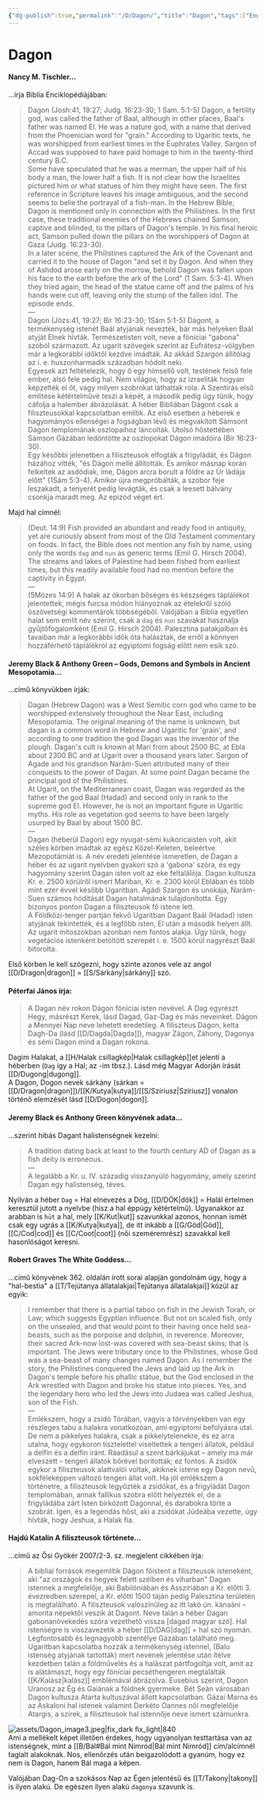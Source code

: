 ```yaml
---
{"dg-publish":true,"permalink":"/D/Dagon/","title":"Dagon","tags":["Englishtexttranslated"],"created":"2023-11-18T09:26","updated":"2025-09-21T01:07"}
---
```



# Dagon

#### Nancy M. Tischler...

...írja Biblia Enciklopédiájában:
> Dagon (Josh:41, 19:27; Judg. 16:23-30; 1 Sam. 5:1-5) Dagon, a fertility god, was called the father of Baal, although in other places, Baal's father was named El. He was a nature god, with a name that derived from the Phoenician word for "grain." According to Ugaritic texts, he was worshipped from earliest times in the Euphrates Valley. Sargon of Accad was supposed to have paid homage to him in the twenty-third century B.C.  
> Some have speculated that he was a merman, the upper half of his body a man, the lower half a fish. It is not clear how the Israelites pictured him or what statues of him they might have seen. The first reference in Scripture leaves his image ambiguous, and the second seems to belie the portrayal of a fish-man. In the Hebrew Bible, Dagon is mentioned only in connection with the Philistines. In the first case, these traditional enemies of the Hebrews chained Samson, captive and blinded, to the pillars of Dagon's temple. In his final heroic act, Samson pulled down the pillars on the worshippers of Dagon at Gaza (Judg. 16:23-30).  
> In a later scene, the Philistines captured the Ark of the Covenant and carried it to the house of Dagon "and set it by Dagon. And when they of Ashdod arose early on the morrow, behold Dagon was fallen upon his face to the earth before the ark of the Lord" (1 Sam. 5:3-4). When they tried again, the head of the statue came off and the palms of his hands were cut off, leaving only the stump of the fallen idol. The episode ends.  
> —  
> Dágon (Józs:41, 19:27; Bír 16:23-30; 1Sám 5:1-5) Dágont, a termékenység istenét Baál atyjának nevezték, bár más helyeken Baál atyját Elnek hívták. Természetisten volt, neve a föníciai "gabona" szóból származott. Az ugarit szövegek szerint az Eufrátesz-völgyben már a legkorábbi időktől kezdve imádták. Az akkád Szargon állítólag az i. e. huszonharmadik században hódolt neki.  
> Egyesek azt feltételezik, hogy ő egy hímsellő volt, testének felső fele ember, alsó fele pedig hal. Nem világos, hogy az izraeliták hogyan képzelték el őt, vagy milyen szobrokat láthattak róla. A Szentírás első említése kétértelművé teszi a képét, a második pedig úgy tűnik, hogy cáfolja a halember ábrázolását. A héber Bibliában Dágont csak a filiszteusokkal kapcsolatban említik. Az első esetben a héberek e hagyományos ellenségei a fogságban lévő és megvakított Sámsont Dágon templomának oszlopaihoz láncolták. Utolsó hőstettében Sámson Gázában ledöntötte az oszlopokat Dágon imádóira (Bír 16:23-30).  
> Egy későbbi jelenetben a filiszteusok elfogták a frigyládát, és Dágon házához vitték, "és Dágon mellé állították. És amikor másnap korán felkeltek az asdódiak, íme, Dágon arcra borult a földre az Úr ládája előtt" (1Sám 5:3-4). Amikor újra megpróbálták, a szobor feje leszakadt, a tenyerét pedig levágták, és csak a leesett bálvány csonkja maradt meg. Az epizód véget ért.  

Majd hal címnél:  
> (Deut. 14:9) Fish provided an abundant and ready food in antiquity, yet are curiously absent from most of the Old Testament commentary on foods. In fact, the Bible does not mention any fish by name, using only the words `dag` and `nun` as generic terms (Emil G. Hirsch 2004). The streams and lakes of Palestine had been fished from earliest times, but this readily available food had no mention before the captivity in Egypt.  
—  
> (5Mózes 14:9) A halak az ókorban bőséges és készséges táplálékot jelentettek, mégis furcsa módon hiányoznak az ételekről szóló ószövetségi kommentárok többségéből. Valójában a Biblia egyetlen halat sem említ név szerint, csak a `dag` és `nun` szavakat használja gyűjtőfogalomként (Emil G. Hirsch 2004). Palesztina patakjaiban és tavaiban már a legkorábbi idők óta halásztak, de erről a könnyen hozzáférhető táplálékról az egyiptomi fogság előtt nem esik szó.  

#### Jeremy Black & Anthony Green – Gods, Demons and Symbols in Ancient Mesopotamia...  

...című könyvükben írják:  
> Dagan (Hebrew Dagon) was a West Semitic corn god who came to be worshipped extensively throughout the Near East, including Mesopotamia. The original meaning of the name is unknown, but dagan is a common word in Hebrew and Ugaritic for 'grain', and according to one tradition the god Dagan was the inventor of the plough. Dagan's cult is known at Mari from about 2500 BC, at Ebla about 2300 BC and at Ugarit over a thousand years later. Sargon of Agade and his grandson Narâm-Suen attributed many of their conquests to the power of Dagan. At some point Dagan became the principal god of the Philistines.  
> At Ugarit, on the Mediterranean coast, Dagan was regarded as the father of the god Baal (Hadad) and second only in rank to the supreme god El. However, he is not an important figure in Ugaritic myths. His role as vegetation god seems to have been largely usurped by Baal by about 1500 BC.  
> —  
> Dagan (héberül Dagon) egy nyugat-sémi kukoricaisten volt, akit széles körben imádtak az egész Közel-Keleten, beleértve Mezopotámiát is. A név eredeti jelentése ismeretlen, de Dagan a héber és az ugarit nyelvben gyakori szó a 'gabona' szóra, és egy hagyomány szerint Dagan isten volt az eke feltalálója. Dagan kultusza Kr. e. 2500 körülről ismert Mariban, Kr. e. 2300 körül Eblában és több mint ezer évvel később Ugaritban. Agádi Szargon és unokája, Narâm-Suen számos hódítását Dagan hatalmának tulajdonította. Egy bizonyos ponton Dagan a filiszteusok fő istene lett.  
> A Földközi-tenger partján fekvő Ugaritban Dagant Baál (Hadad) isten atyjának tekintették, és a legfőbb isten, El után a második helyen állt. Az ugarit mítoszokban azonban nem fontos alakja. Úgy tűnik, hogy vegetációs istenként betöltött szerepét i. e. 1500 körül nagyrészt Baál bitorolta.  

Első körben le kell szögezni, hogy szinte azonos vele az angol [[D/Dragon\|dragon]] = [[S/Sárkány\|sárkány]] szó.  

#### Péterfai János írja:  

> A Dagan név rokon Dágon föníciai isten nevével. A Dag egyrészt Hegy, másrészt Kerek, lásd Dagad, Gaz-Dag és más neveinket. Dágon a Mennyei Nap neve lehetett eredetileg. A filiszteus Dágon, kelta Dagh-Da (lásd [[D/Dagda\|Dagda]]), magyar Zágon, Záhony, Dagonya és sémi Dagon mind a Dagan rokona.  

Dagim Halakat, a [[H/Halak csillagkép\|Halak csillagkép]]et jelenti a héberben (`Dag` így a Hal; az -im tbsz.). Lásd még Magyar Adorján írását [[D/Dugong\|dugong]].  
A Dagon, Dogon nevek sárkány (sárkan = [[D/Dragon\|dragon]])/[[K/Kutya\|kutya]]/[[S/Szíriusz\|Szíriusz]] vonalon történő elemzését lásd [[D/Dogon\|dogon]].  

#### Jeremy Black és Anthony Green könyvének adata...  

...szerint hibás Dagant halistenségnek kezelni:  
> A tradition dating back at least to the fourth century AD of Dagan as a fish deity is erroneous.  
> —  
> A legalább a Kr. u. IV. századig visszanyúló hagyomány, amely szerint Dagan egy halistenség, téves.  

Nyilván a héber `Dag` = Hal elnevezés a Dög, [[D/DÖK\|dök]] = Halál értelmen keresztül jutott a nyelvbe (hisz a hal éppúgy kétértelmű). Ugyanakkor az arabban is `hūt` a hal, mely [[K/Kut\|kut]] szavunkkal azonos, honnan ismét csak egy ugrás a [[K/Kutya\|kutya]], de itt inkább a [[G/Göd\|Göd]], [[C/Cod\|cod]] és [[C/Coot\|coot]] (női szeméremrész) szavakkal kell hasonlóságot keresni.  

#### Robert Graves The White Goddess...

...című könyvének 362. oldalán írott sorai alapján gondolnám úgy, hogy a "hal-bestia" a [[T/Tejútanya állatalakjai\|Tejútanya állatalakjai]] közül az egyik:  
> I remember that there is a partial taboo on fish in the Jewish Torah, or Law; which suggests Egyptian influence. But not on scaled fish, only on the unsealed, and that would point to their having once held sea-beasts, such as the porpoise and dolphin, in reverence. Moreover, their sacred Ark-now lost-was covered with sea-beast skins; that is important. The Jews were tributary once to the Philistines, whose God was a sea-beast of many changes named Dagon. As I remember the story, the Philistines conquered the Jews and laid up the Ark in Dagon's temple before his phallic statue, but the God enclosed in the Ark wrestled with Dagon and broke his statue into pieces. Yes, and the legendary hero who led the Jews into Judaea was called Jeshua, son of the Fish.  
> —  
> Emlékszem, hogy a zsidó Tórában, vagyis a törvényekben van egy részleges tabu a halakra vonatkozóan, ami egyiptomi befolyásra utal. De nem a pikkelyes halakra, csak a pikkelytelenekre, és ez arra utalna, hogy egykoron tisztelettel viseltettek a tengeri állatok, például a delfin és a delfin iránt. Ráadásul a szent bárkájukat – amely ma már elveszett – tengeri állatok bőrével borították; ez fontos. A zsidók egykor a filiszteusok alattvalói voltak, akiknek istene egy Dagon nevű, sokféleképpen változó tengeri állat volt. Ha jól emlékszem a történetre, a filiszteusok legyőzték a zsidókat, és a frigyládát Dagon templomában, annak fallikus szobra előtt helyezték el, de a frigyládába zárt Isten birkózott Dagonnal, és darabokra törte a szobrát. Igen, és a legendás hőst, aki a zsidókat Júdeába vezette, úgy hívták, hogy Jeshua, a Halak fia.  

#### Hajdú Katalin A filiszteusok története...

...című az Ősi Gyökér 2007/2-3. sz. megjelent cikkében írja:  
> A bibliai források megemlítik Dágon főistent a filiszteusok isteneként, aki "az országok és hegyek felett szélben és viharban" Dagan istennek a megfelelője, aki Babilóniában és Asszíriában a Kr. előtti 3. évezredben szerepel, a Kr. előtti 1500 táján pedig Palesztina területén is megtalálható. A filiszteusok valószínűleg az itt lakó ún. kánaáni – amorita népektől veszik át Dagont. Neve talán a héber Dagan gabonanövekedés szóra vezethető vissza \[dagad magyar szó\]. Hal istenségre is visszavezetik a héber [[D/DAG\|dag]] = hal szó nyomán. Legfontosabb és legnagyobb szentélye Gázában található meg. Ugaritban kapcsolatba hozzák a termékenység istennel, (Balu istenség atyjának tartották) mert nevének jelentése után ítélve kezdetben talán a földművelés és a halászat pártfogoltja volt, amit az is alátámaszt, hogy egy föníciai pecséthengeren megtalálták [[K/Kalász\|kalász]] emblémával ábrázolva. Eusebius szerint, Dagon Uranosz az Ég és Gaiának a földnek gyermeke. Bét Seán városában Dagon kultusza Atarta kultuszával állott kapcsolatban. Gázai Marna és az Askaloni hal istenek valamint Derkéto Oannes női megfelelője Atargis, a szírek, a filiszteusok hal istennője neve ismert számunkra.  

![assets/Dagon_image3.jpeg|fix_dark fix_light|840](/img/user/D/assets/Dagon_image3.jpeg)  
Ami a mellékelt képet illetően érdekes, hogy ugyanolyan testtartása van az istenségnek, mint a [[B/Bál#Bál mint Nimród\|Bál mint Nimród]] cím/alcímnél taglalt alakoknak. Nos, ellenőrzés után beigazolódott a gyanúm, hogy ez nem is Dagon, hanem Bál maga a képen.  

Valójában Dag-On a szokásos Nap az Égen jelentésű és [[T/Takony\|takony]] is ilyen alakú. De egészen ilyen alakú `dagonya` szavunk is.  